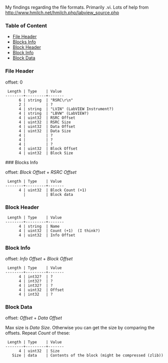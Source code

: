 My findings regarding the file formats. Primarily .vi. 
Lots of help from http://www.hmilch.net/hmilch.php/labview_source.php

### Table of Content

* [File Header](#File-Header)
* [Blocks Info](#Blocks-Info)
* [Block Header](#Block-Header)
* [Block Info](#Block-Info)
* [Block Data](#Block-Data)

### File Header

offset: 0

```
 Length | Type    | Value
--------+---------+-------
      6 | string  | "RSRC\r\n"
      2 |         | ?
      4 | string  | "LVIN" (LabVIEW Instrument?)
      4 | string  | "LBVW" (LabVIEW?)
      4 | uint32  | RSRC Offset
      4 | uint32  | RSRC Size
      4 | uint32  | Data Offset
      4 | uint32  | Data Size
      4 |         | ?
      4 |         | ?
      4 |         | ?
      4 | uint32  | Block Offset
      4 | uint32  | Block Size
```

<a name="Blocks Info" />
### Blocks Info

offset: _Block Offset_ + _RSRC Offset_

```
 Length | Type    | Value
--------+---------+-------
      4 | uint32  | Block Count (+1)
        |         | Block data
```

### Block Header

``` 
 Length | Type    | Value
--------+---------+-------
      4 | string  | Name
      4 | uint32  | Count (+1)  (I think?)
      4 | uint32  | Info Offset
```

### Block Info

offset: _Info Offset_ + _Block Offset_

```
 Length | Type    | Value
--------+---------+-------
      4 | int32?  | ?
      4 | int32?  | ?
      4 | int32?  | ?
      4 | uint32  | Offset
      4 | int32   | ?
```

### Block Data

offset: _Offset_ + _Data Offset_

Max size is _Data Size_. Otherwise you can get the size by comparing the offsets. Repeat 
_Count_ of these:

```
 Length | Type    | Value
--------+---------+-------
      4 | uint32  | Size
   Size | data    | Contents of the block (might be compressed (zlib))
```